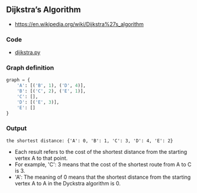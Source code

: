 ## Dijkstra’s Algorithm 
- https://en.wikipedia.org/wiki/Dijkstra%27s_algorithm

### Code
- [dijkstra.py](dijkstra.py)

### Graph definition
```python
graph = {
	'A': [('B', 1), ('D', 4)],
	'B': [('C', 2), ('E', 1)],
	'C': [],
	'D': [('E', 3)],
	'E': []
}
```

### Output
```
the shortest distance: {'A': 0, 'B': 1, 'C': 3, 'D': 4, 'E': 2}
```
- Each result refers to the cost of the shortest distance from the starting vertex A to that point.
- For example, 'C': 3 means that the cost of the shortest route from A to C is 3.
- 'A': The meaning of 0 means that the shortest distance from the starting vertex A to A in the Dyckstra algorithm is 0.


